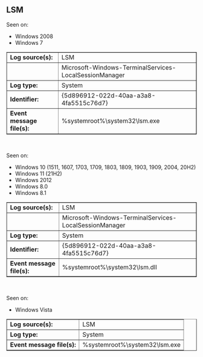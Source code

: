 ## LSM

Seen on:
* Windows 2008
* Windows 7

<table border="1" class="docutils">
  <tbody>
    <tr>
      <td><b>Log source(s):</b></td>
      <td>LSM</td>
    </tr>
    <tr>
      <td>&nbsp;</td>
      <td>Microsoft-Windows-TerminalServices-LocalSessionManager</td>
    </tr>
    <tr>
      <td><b>Log type:</b></td>
      <td>System</td>
    </tr>
    <tr>
      <td><b>Identifier:</b></td>
      <td>{5d896912-022d-40aa-a3a8-4fa5515c76d7}</td>
    </tr>
    <tr>
      <td><b>Event message file(s):</b></td>
      <td>%systemroot%\system32\lsm.exe</td>
    </tr>
  </tbody>
</table>

&nbsp;

Seen on:
* Windows 10 (1511, 1607, 1703, 1709, 1803, 1809, 1903, 1909, 2004, 20H2)
* Windows 11 (21H2)
* Windows 2012
* Windows 8.0
* Windows 8.1

<table border="1" class="docutils">
  <tbody>
    <tr>
      <td><b>Log source(s):</b></td>
      <td>LSM</td>
    </tr>
    <tr>
      <td>&nbsp;</td>
      <td>Microsoft-Windows-TerminalServices-LocalSessionManager</td>
    </tr>
    <tr>
      <td><b>Log type:</b></td>
      <td>System</td>
    </tr>
    <tr>
      <td><b>Identifier:</b></td>
      <td>{5d896912-022d-40aa-a3a8-4fa5515c76d7}</td>
    </tr>
    <tr>
      <td><b>Event message file(s):</b></td>
      <td>%systemroot%\system32\lsm.dll</td>
    </tr>
  </tbody>
</table>

&nbsp;

Seen on:
* Windows Vista

<table border="1" class="docutils">
  <tbody>
    <tr>
      <td><b>Log source(s):</b></td>
      <td>LSM</td>
    </tr>
    <tr>
      <td><b>Log type:</b></td>
      <td>System</td>
    </tr>
    <tr>
      <td><b>Event message file(s):</b></td>
      <td>%systemroot%\system32\lsm.exe</td>
    </tr>
  </tbody>
</table>

&nbsp;

